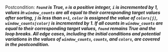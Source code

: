 Postcondition: ***`found` is True, `n` is a positive integer, `i` is incremented by 1, values in `window_counts` are all equal to their corresponding target values after sorting, `j` is less than `n+1`, `color` is assigned the value of `colors[j]`, `window_counts[color]` is incremented by 1. If all counts in `window_counts` are equal to their corresponding target values, `found` remains True and the loop breaks. All edge cases, including the initial conditions and potential variations in the values of `window_counts`, `counts`, and `colors`, are covered in the postcondition.***